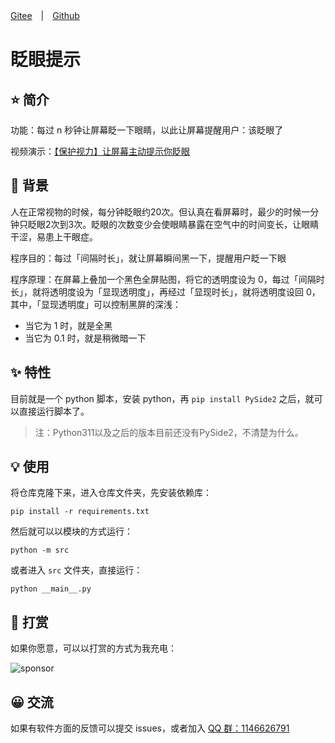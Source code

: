 [Gitee](https://gitee.com/haujet/blink-prompt.git)　|　[Github](https://github.com/HaujetZhao/blink-prompt) 

# 眨眼提示

## ⭐ 简介

功能：每过 n 秒钟让屏幕眨一下眼睛，以此让屏幕提醒用户：该眨眼了

视频演示：[【保护视力】让屏幕主动提示你眨眼](https://www.bilibili.com/video/BV1N34y147ym/)

## 📝 背景

人在正常视物的时候，每分钟眨眼约20次。但认真在看屏幕时，最少的时候一分钟只眨眼2次到3次。眨眼的次数变少会使眼睛暴露在空气中的时间变长，让眼睛干涩，易患上干眼症。

程序目的：每过「间隔时长」，就让屏幕瞬间黑一下，提醒用户眨一下眼

程序原理：在屏幕上叠加一个黑色全屏贴图，将它的透明度设为 0，每过「间隔时长」，就将透明度设为「显现透明度」，再经过「显现时长」，就将透明度设回 0，其中，「显现透明度」可以控制黑屏的深浅：

* 当它为 1 时，就是全黑
* 当它为 0.1 时，就是稍微暗一下

## ✨ 特性

目前就是一个 python 脚本，安装 python，再 `pip install PySide2` 之后，就可以直接运行脚本了。

> 注：Python311以及之后的版本目前还没有PySide2，不清楚为什么。

## 💡 使用

将仓库克隆下来，进入仓库文件夹，先安装依赖库：

```
pip install -r requirements.txt
```

然后就可以以模块的方式运行：

```
python -m src
```

或者进入 `src` 文件夹，直接运行：

```
python __main__.py
```

## 🔋 打赏

如果你愿意，可以以打赏的方式为我充电：

![sponsor](assets/sponsor.jpg)

## 😀 交流

如果有软件方面的反馈可以提交 issues，或者加入 [QQ 群：1146626791](https://qm.qq.com/cgi-bin/qm/qr?k=DgiFh5cclAElnELH4mOxqWUBxReyEVpm&jump_from=webapi) 